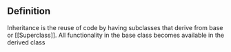 ## Definition
Inheritance is the reuse of code by having subclasses that derive from base or [[Superclass]].
All functionality in the base class becomes available in the derived class